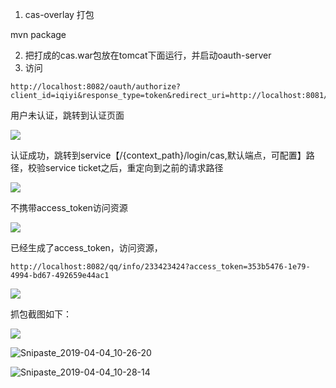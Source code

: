1. cas-overlay 打包

mvn package

2. 把打成的cas.war包放在tomcat下面运行，并启动oauth-server
3. 访问

```http
http://localhost:8082/oauth/authorize?client_id=iqiyi&response_type=token&redirect_uri=http://localhost:8081/iqiyi/qq/redirect
```

用户未认证，跳转到认证页面

![](D:\ideaworkspace_demo\demo-oauth-cas\asserts\Snipaste_2019-04-04_10-06-25.png)

认证成功，跳转到service【/{context_path}/login/cas,默认端点，可配置】路径，校验service ticket之后，重定向到之前的请求路径

![](D:\ideaworkspace_demo\demo-oauth-cas\asserts\Snipaste_2019-04-04_10-07-22.png)

不携带access_token访问资源

![](D:\ideaworkspace_demo\demo-oauth-cas\asserts\Snipaste_2019-04-04_10-13-04.png)

已经生成了access_token，访问资源，

```http
http://localhost:8082/qq/info/233423424?access_token=353b5476-1e79-4994-bd67-492659e44ac1
```

![](D:\ideaworkspace_demo\demo-oauth-cas\asserts\Snipaste_2019-04-04_10-13-30.png)



抓包截图如下：

![](D:\ideaworkspace_demo\demo-oauth-cas\asserts\Snipaste_2019-04-04_10-22-52.png)

![Snipaste_2019-04-04_10-26-20](D:\ideaworkspace_demo\demo-oauth-cas\asserts\Snipaste_2019-04-04_10-26-20.png)

![Snipaste_2019-04-04_10-28-14](D:\ideaworkspace_demo\demo-oauth-cas\asserts\Snipaste_2019-04-04_10-28-14.png)